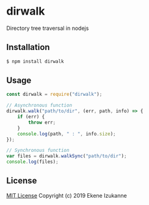 # dirwalk

Directory tree traversal in nodejs

## Installation

```sh
$ npm install dirwalk
```

## Usage


```js
const dirwalk = require("dirwalk");

// Asynchronous function
dirwalk.walk("path/to/dir", (err, path, info) => {
    if (err) {
        throw err;
    }
    console.log(path, " : ", info.size);
});

// Synchronous function
var files = dirwalk.walkSync("path/to/dir");
console.log(files);
```

## License

[MIT License](http://www.github.com/spatocode/dirwalk/blob/master/LICENSE)
Copyright (c) 2019 Ekene Izukanne
